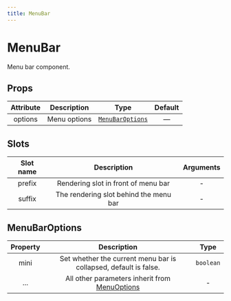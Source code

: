 ```yaml
---
title: MenuBar
---
```


# MenuBar

Menu bar component.

## Props

| Attribute | Description | Type | Default |
| :----: | :----: | :----: | :----: |
| options | Menu options | [`MenuBarOptions`](#menubaroptions) | — |

## Slots

| Slot name | Description | Arguments |
| :----: | :----: | :----: |
| prefix | Rendering slot in front of menu bar | - |
| suffix | The rendering slot behind the menu bar | - |

## MenuBarOptions

| Property | Description | Type |
| :----: | :----: | :----: |
| mini | Set whether the current menu bar is collapsed, default is false. | `boolean` |
| ... | All other parameters inherit from [MenuOptions](./ContextMenuInstance.md#menuoptions) | - |
